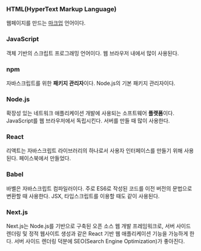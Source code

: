 ### HTML(HyperText Markup Language)
웹페이지를 만드는 [마크업](https://github.com/autroshot/studyroom/blob/main/00-%EA%B0%9C%EB%85%90,%20%EC%9A%A9%EC%96%B4%20%EC%A0%95%EB%A6%AC/01-%EC%9A%A9%EC%96%B4.md#%EB%A7%88%ED%81%AC%EC%97%85) 언어이다.

### JavaScript
객체 기반의 스크립트 프로그래밍 언어이다. 웹 브라우저 내에서 많이 사용된다.

### npm
자바스크립트를 위한 **패키지 관리자**이다. Node.js의 기본 패키지 관리자이다.

### Node.js
확장성 있는 네트워크 애플리케이션 개발에 사용되는 소프트웨어 **플랫폼**이다. JavaScript를 웹 브라우저에서 독립시킨다. 서버를 만들 때 많이 사용한다.

### React
리액트는 자바스크립트 라이브러리의 하나로서 사용자 인터페이스를 만들기 위해 사용된다. 페이스북에서 만들었다.

### Babel
바벨은 자바스크립트 컴파일러이다. 주로 ES6로 작성된 코드를 이전 버전의 문법으로 변환할 때 사용한다. JSX, 타입스크립트를 이용할 때도 같이 사용된다.

### Next.js
Next.js는 Node.js를 기반으로 구축된 오픈 소스 웹 개발 프레임워크로, 서버 사이드 렌더링 및 정적 웹사이트 생성과 같은 React 기반 웹 애플리케이션 기능을 가능하게 한다. 서버 사이드 렌더링 덕분에 SEO(Search Engine Optimization)가 좋아진다.

